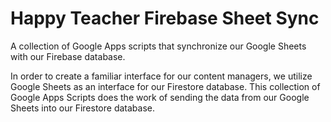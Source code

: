 # Happy Teacher Firebase Sheet Sync
A collection of Google Apps scripts that synchronize our Google Sheets with our Firebase database.

In order to create a familiar interface for our content managers, we utilize Google Sheets as an interface for our Firestore database. This collection of Google Apps Scripts does the work of sending the data from our Google Sheets into our Firestore database.
